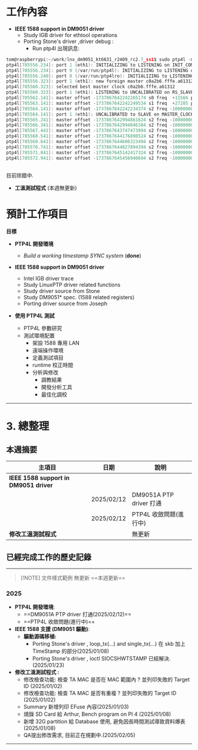 # 工作內容

- **IEEE 1588 support in DM9051 driver** 
    - Study IGB driver for ethtool operations
    - Porting Stone's driver ,driver debug : 
	    - Run ptp4l 出現訊息:
``` c
tom@raspberrypi:~/work/lnx_dm9051_kt6631_r2409_rc2.7_ss1$ sudo ptp4l -m -H -i eth1 -s                                                   
ptp4l[785556.234]: port 1 (eth1): INITIALIZING to LISTENING on INIT_COMPLETE                                                            
ptp4l[785556.234]: port 0 (/var/run/ptp4l): INITIALIZING to LISTENING on INIT_COMPLETE                                                  
ptp4l[785556.240]: port 0 (/var/run/ptp4lro): INITIALIZING to LISTENING on INIT_COMPLETE                                                
ptp4l[785556.323]: port 1 (eth1): new foreign master c0a2b6.fffe.a61312-1
ptp4l[785560.323]: selected best master clock c0a2b6.fffe.a61312 
ptp4l[785560.323]: port 1 (eth1): LISTENING to UNCALIBRATED on RS_SLAVE 
ptp4l[785562.141]: master offset -1737867642242265174 s0 freq  +11566 path delay 1463044336832917                                       
ptp4l[785563.141]: master offset -1737867642242249534 s1 freq  +27205 path delay 1463044336832917                                       
ptp4l[785564.141]: master offset -1737867642242234374 s2 freq -100000000 path delay 1463044336832917                                  
ptp4l[785564.141]: port 1 (eth1): UNCALIBRATED to SLAVE on MASTER_CLOCK_SELECTED                                                   
ptp4l[785565.241]: master offset -1737867642994861624 s2 freq -100000000 path delay 1463045089475607                                  
ptp4l[785566.341]: master offset -1737867642994846384 s2 freq -100000000 path delay 1463045089475607                                  
ptp4l[785567.441]: master offset -1737867643747473994 s2 freq -100000000 path delay 1463045842118297                                  
ptp4l[785568.541]: master offset -1737867644176898524 s2 freq -100000000 path delay 1463046271558387                                  
ptp4l[785569.641]: master offset -1737867644606323494 s2 freq -100000000 path delay 1463046700998477                                  
ptp4l[785570.741]: master offset -1737867644827894394 s2 freq -100000000 path delay 1463046922584857                                  
ptp4l[785571.841]: master offset -1737867645142417324 s2 freq -100000000 path delay 1463047237123387                                  
ptp4l[785572.941]: master offset -1737867645456940694 s2 freq -100000000 path delay 1463047551661917
 
```
目前除錯中.


- **工溫測試程式** (本週無更新)


# 預計工作項目

**目標**
- **PTP4L 開發環境**
    - _Build a working timestamp SYNC system_ (**done**)

- **IEEE 1588 support in DM9051 driver**
    - Intel IGB driver trace
    - Study LinuxPTP driver related functions
    - Study driver source from Stone
    - Study DM9051* spec. (1588 related registers)
    - Porting driver source from Joseph

- **使用 PTP4L 測試**
    - PTP4L 參數研究
    - 測試環境配置
        - 架設 1588 專用 LAN
        - 遠端操作環境
        - 定義測試項目
        - runtime 校正時間
        - 分析與修改
            - 調教結果
            - 開發分析工具
            - 最佳化調校
---

# 3. 總整理
## 本週摘要

| 主項目                                    | 日期         | 說明                    |
| -------------------------------------- | ---------- | --------------------- |
| **IEEE 1588 support in DM9051 driver** |            |                       |
|                                        | 2025/02/12 | DM9051A PTP driver 打通 |
|                                        | 2025/02/12 | PTP4L 收斂問題(進行中)       |
| **修改工溫測試程式**                           |            | 無更新                   |


## 已經完成工作的歷史記錄
---

> [!NOTE] 文件樣式範例
> 無更新
> ==本週更新==

### 2025
- **PTP4L 開發環境**:
	- ==DM9051A PTP driver 打通(2025/02/12)==
	- ==PTP4L 收斂問題(進行中)==
- **IEEE 1588 支援 (DM9051 驅動)**:
    - **驅動源碼移植:**
	    - Porting Stone's driver , loop_tx(...) and single_tx(...) 在 skb 加上 TimeStamp 的部分(2025/01/08)
	    - Porting Stone's driver , ioctl SIOCSHWTSTAMP 已經解決.(2025/01/23)
- **修改工溫測試程式 :**
	- 修改檢查功能: 檢查 TA MAC 是否在 MAC 範圍內 ? 並列印失敗的 Target ID (2025/01/02)
	- 修改檢查功能: 檢查 TA MAC 是否有重複 ? 並列印失敗的 Target ID (2025/01/02)
	- Summary 新增列印 EFuse 內容(2025/01/03)
	- 燒錄 SD Card 給 Arthur, Bench program on PI 4 (2025/01/08)
	- 新增 32G partition 給 Database 使用, 避免因長時間測試導致資料爆表(2025/01/08)
	- QA提出修改需求, 目前正在規劃中.(2025/02/05)

---


